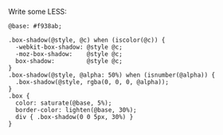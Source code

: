 Write some LESS:

    @base: #f938ab;

    .box-shadow(@style, @c) when (iscolor(@c)) {
      -webkit-box-shadow: @style @c;
      -moz-box-shadow:    @style @c;
      box-shadow:         @style @c;
    }
    .box-shadow(@style, @alpha: 50%) when (isnumber(@alpha)) {
      .box-shadow(@style, rgba(0, 0, 0, @alpha));
    }
    .box {
      color: saturate(@base, 5%);
      border-color: lighten(@base, 30%);
      div { .box-shadow(0 0 5px, 30%) }
    }
